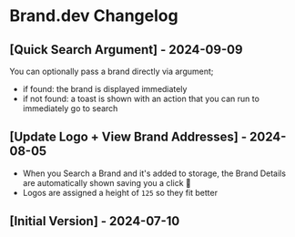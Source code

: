 # Brand.dev Changelog

## [Quick Search Argument] - 2024-09-09

You can optionally pass a brand directly via argument;
- if found: the brand is displayed immediately
- if not found: a toast is shown with an action that you can run to immediately go to search

## [Update Logo + View Brand Addresses] - 2024-08-05

- When you Search a Brand and it's added to storage, the Brand Details are automatically shown saving you a click 🚀
- Logos are assigned a height of `125` so they fit better

## [Initial Version] - 2024-07-10